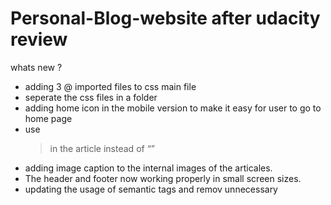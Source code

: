 # Personal-Blog-website after udacity review
whats new ? 
- adding 3  @ imported files to css main file
- seperate the css files in a folder
- adding home icon in the mobile version to make it easy for user to go to home page
- use  <blockquote> in the article instead of <q>
- adding image caption to the internal images of the articales. 
- The header and footer now working properly in small screen sizes.
- updating the usage of semantic tags and remov unnecessary <div>
